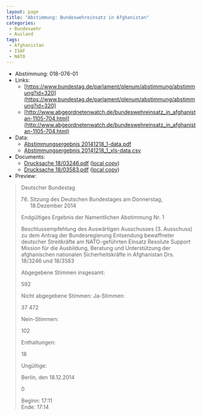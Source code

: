 ```yaml
---
layout: page
title: "Abstimmung: Bundeswehreinsatz in Afghanistan"
categories:
 - Bundeswehr
 - Ausland
tags:
 - Afghanistan
 - ISAF
 - NATO
---
```


* Abstimmung: 018-076-01
* Links: 
    * [https://www.bundestag.de/parlament/plenum/abstimmung/abstimmung?id=320](https://www.bundestag.de/parlament/plenum/abstimmung/abstimmung?id=320)
    * [http://www.abgeordnetenwatch.de/bundeswehreinsatz_in_afghanistan-1105-704.html](http://www.abgeordnetenwatch.de/bundeswehreinsatz_in_afghanistan-1105-704.html)
* Data: 
    * [Abstimmungsergebnis 20141218_1-data.pdf](/res/abstimmungsliste/20141218_1-data.pdf)
    * [Abstimmungsergebnis 20141218_1_xls-data.csv](/res/abstimmungsliste/analyses/20141218_1_xls-data.csv)
* Documents: 
    * [Drucksache 18/03246.pdf](http://dip21.bundestag.de/dip21/btd/18/032/1803246.pdf) ([local copy](/res/abstimmungsdaten/018-076-01/1803246.pdf))
    * [Drucksache 18/03583.pdf](http://dip21.bundestag.de/dip21/btd/18/035/1803583.pdf) ([local copy](/res/abstimmungsdaten/018-076-01/1803583.pdf))
* Preview: 
> Deutscher Bundestag
> 
> 76. Sitzung des Deutschen Bundestages
> am Donnerstag, 18.Dezember 2014
> 
> Endgültiges Ergebnis der Namentlichen Abstimmung Nr. 1
> 
> Beschlussempfehlung des Auswärtigen Ausschusses (3. Ausschuss) zu dem Antrag der
> Bundesregierung
> Entsendung bewaffneter deutscher Streitkräfte am NATO-geführten Einsatz Resolute
> Support Mission für die Ausbildung, Beratung und Unterstützung der afghanischen
> nationalen Sicherheitskräfte in Afghanistan
> Drs. 18/3246 und 18/3583
> 
> Abgegebene Stimmen insgesamt:
> 
> 592
> 
> Nicht abgegebene Stimmen:
> Ja-Stimmen:
> 
> 37
> 472
> 
> Nein-Stimmen:
> 
> 102
> 
> Enthaltungen:
> 
> 18
> 
> Ungültige:
> 
> Berlin, den 18.12.2014
> 
> 0
> 
> Beginn: 17:11  
> Ende: 17:14

